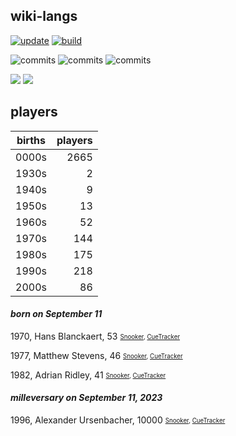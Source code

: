 ## wiki-langs
[![update](https://github.com/dreamerminsk/wiki-langs/actions/workflows/update-tables.yml/badge.svg)](https://github.com/dreamerminsk/wiki-langs/actions/workflows/update-tables.yml)
[![build](https://github.com/dreamerminsk/wiki-langs/actions/workflows/build.yml/badge.svg)](https://github.com/dreamerminsk/wiki-langs/actions/workflows/build.yml)

![commits](https://img.shields.io/github/commit-activity/y/dreamerminsk/wiki-langs)
![commits](https://img.shields.io/github/commit-activity/m/dreamerminsk/wiki-langs)
![commits](https://img.shields.io/github/commit-activity/w/dreamerminsk/wiki-langs)

![](https://img.shields.io/github/languages/code-size/dreamerminsk/wiki-langs)
![](https://img.shields.io/github/repo-size/dreamerminsk/wiki-langs)

## players
| births | players |
| :----: | ------: |
| 0000s | 2665 |
| 1930s | 2 |
| 1940s | 9 |
| 1950s | 13 |
| 1960s | 52 |
| 1970s | 144 |
| 1980s | 175 |
| 1990s | 218 |
| 2000s | 86 |

#### ***born on September 11***
1970, Hans Blanckaert, 53 <sub><sup>[Snooker](http://www.snooker.org/res/index.asp?player=191), [CueTracker](http://cuetracker.net/Players/hans-blanckaert/)</sup></sub>

1977, Matthew Stevens, 46 <sub><sup>[Snooker](http://www.snooker.org/res/index.asp?player=9), [CueTracker](http://cuetracker.net/Players/matthew-stevens/)</sup></sub>

1982, Adrian Ridley, 41 <sub><sup>[Snooker](http://www.snooker.org/res/index.asp?player=911), [CueTracker](http://cuetracker.net/Players/adrian-ridley/)</sup></sub>


#### ***milleversary on September 11, 2023***
1996, Alexander Ursenbacher, 10000 <sub><sup>[Snooker](http://www.snooker.org/res/index.asp?player=239), [CueTracker](http://cuetracker.net/Players/alexander-ursenbacher/)</sup></sub>



